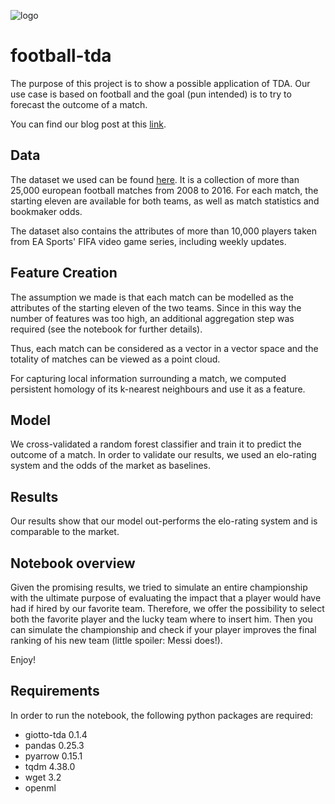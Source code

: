 ![logo](https://raw.githubusercontent.com/giotto-ai/giotto-tda/master/doc/images/tda_logo.svg)

# football-tda
The purpose of this project is to show a possible application of TDA. Our use case is 
based on football and the goal (pun intended) is to try to forecast the outcome of a
match. 

You can find our blog post at this 
[link](https://towardsdatascience.com/the-shape-of-football-games-1589dc4e652a).

## Data
The dataset we used can be found [here](https://www.kaggle.com/hugomathien/soccer).
It is a collection of more than 25,000 european football matches from 2008 to 2016. 
For each match, the starting eleven are available for both teams, as well as match 
statistics and bookmaker odds. 

The dataset also contains the attributes of more than 10,000 players taken from EA 
Sports' FIFA video game series, including weekly updates. 

## Feature Creation
The assumption we made is that each match can be modelled as the attributes of the 
starting eleven of the two teams. Since in this way the number of features was too 
high, an additional aggregation step was required (see the notebook for further 
details). 

Thus, each match can be considered as a vector in a vector space and the totality of 
matches can be viewed as a point cloud.

For capturing local information surrounding a match, we computed persistent homology 
of its k-nearest neighbours and use it as a feature. 

## Model
We cross-validated a random forest classifier and train it to predict the outcome of 
a match. In order to validate our results, we used an elo-rating system and the odds 
of the market as baselines. 

## Results
Our results show that our model out-performs the elo-rating system and is 
comparable to the market.  

## Notebook overview
Given the promising results, we tried to simulate an entire championship with the 
ultimate purpose of evaluating the impact that a player would have had if hired by 
our favorite team. Therefore, we offer the possibility to select both the favorite 
player and the lucky team where to insert him. Then you can simulate the championship
and check if your player improves the final ranking of his new team (little spoiler: 
Messi does!). 

Enjoy!

## Requirements
In order to run the notebook, the following python packages are required: 

- giotto-tda 0.1.4
- pandas 0.25.3
- pyarrow 0.15.1
- tqdm 4.38.0
- wget 3.2  
- openml
